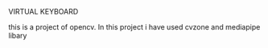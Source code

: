 </h>VIRTUAL KEYBOARD <h>

<p> this is a project of opencv. In this project i have used cvzone and mediapipe libary

</p>